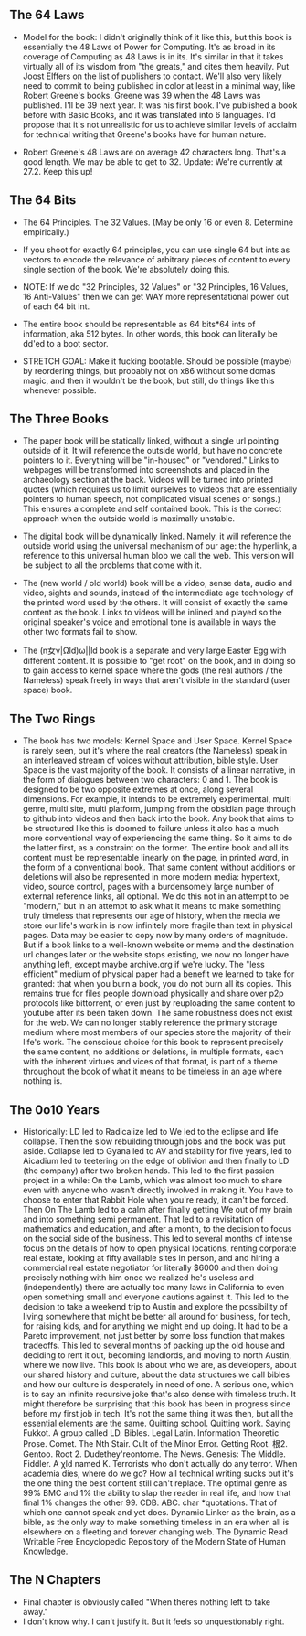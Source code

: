 
## The 64 Laws

- Model for the book: I didn't originally think of it like this, but this book is essentially the 48 Laws of Power for Computing. It's as broad in its coverage of Computing as 48 Laws is in its. It's similar in that it takes virtually all of its wisdom from "the greats," and cites them heavily. Put Joost Elffers on the list of publishers to contact. We'll also very likely need to commit to being published in color at least in a minimal way, like Robert Greene's books. Greene was 39 when the 48 Laws was published. I'll be 39 next year. It was his first book. I've published a book before with Basic Books, and it was translated into 6 languages. I'd propose that it's not unrealistic for us to achieve similar levels of acclaim for technical writing that Greene's books have for human nature.

- Robert Greene's 48 Laws are on average 42 characters long. That's a good length. We may be able to get to 32. Update: We're currently at 27.2. Keep this up!

## The 64 Bits

- The 64 Principles. The 32 Values. (May be only 16 or even 8. Determine empirically.)

- If you shoot for exactly 64 principles, you can use single 64 but ints as vectors to encode the relevance of arbitrary pieces of content to every single section of the book. We're absolutely doing this.

- NOTE: If we do "32 Principles, 32 Values" or "32 Principles, 16 Values, 16 Anti-Values" then we can get WAY more representational power out of each 64 bit int.

- The entire book should be representable as 64 bits\*64 ints of information, aka 512 bytes. In other words, this book can literally be dd'ed to a boot sector.

- STRETCH GOAL: Make it fucking bootable. Should be possible (maybe) by reordering things, but probably not on x86 without some domas magic, and then it wouldn't be the book, but still, do things like this whenever possible.

## The Three Books

- The paper book will be statically linked, without a single url pointing outside of it. It will reference the outside world, but have no concrete pointers to it. Everything will be "in-housed" or "vendored." Links to webpages will be transformed into screenshots and placed in the archaeology section at the back. Videos will be turned into printed quotes (which requires us to limit ourselves to videos that are essentially pointers to human speech, not complicated visual scenes or songs.) This ensures a complete and self contained book. This is the correct approach when the outside world is maximally unstable.

- The digital book will be dynamically linked. Namely, it will reference the outside world using the universal mechanism of our age: the hyperlink, a reference to this universal human blob we call the web. This version will be subject to all the problems that come with it. 

- The  (new world / old world) book will be a video, sense data, audio and video, sights and sounds, instead of the intermediate age technology of the printed word used by the others. It will consist of exactly the same content as the book. Links to videos will be inlined and played so the original speaker's voice and emotional tone is available in ways the other two formats fail to show.

- The (n女ν|Ωld)ω||ld book is a separate and very large Easter Egg with different content. It is possible to "get root" on the book, and in doing so to gain access to kernel space where the gods (the real authors / the Nameless) speak freely in ways that aren't visible in the standard (user space) book.

## The Two Rings

- The book has two models: Kernel Space and User Space. Kernel Space is rarely seen, but it's where the real creators (the Nameless) speak in an interleaved stream of voices without attribution, bible style. User Space is the vast majority of the book. It consists of a linear narrative, in the form of dialogues between two characters: 0 and 1. The book is designed to be two opposite extremes at once, along several dimensions. For example, it intends to be extremely experimental, multi genre, multi site, multi platform, jumping from the obsidian page through to github into videos and then back into the book. Any book that aims to be structured like this is doomed to failure unless it also has a much more conventional way of experiencing the same thing. So it aims to do the latter first, as a constraint on the former. The entire book and all its content must be representable linearly on the page, in printed word, in the form of a conventional book. That same content without additions or deletions will also be represented in more modern media: hypertext, video, source control, pages with a burdensomely large number of external reference links, all optional. We do this not in an attempt to be "modern," but in an attempt to ask what it means to make something truly timeless that represents our age of history, when the media we store our life's work in is now infinitely more fragile than text in physical pages. Data may be easier to copy now by many orders of magnitude. But if a book links to a well-known website or meme and the destination url changes later or the website stops existing, we now no longer have anything left, except maybe archive.org if we're lucky. The "less efficient" medium of physical paper had a benefit we learned to take for granted: that when you burn a book, you do not burn all its copies. This remains true for files people download physically and share over p2p protocols like bittorrent, or even just by reuploading the same content to youtube after its been taken down. The same robustness does not exist for the web. We can no longer stably reference the primary storage medium where most members of our species store the majority of their life's work. The conscious choice for this book to represent precisely the same content, no additions or deletions, in multiple formats, each with the inherent virtues and vices of that format, is part of a theme throughout the book of what it means to be timeless in an age where nothing is.

## The 0o10 Years

- Historically: LD led to Radicalize led to We led to the eclipse and life collapse. Then the slow rebuilding through jobs and the book was put aside. Collapse led to Gyana led to AV and stability for five years, led to Aicadium led to teetering on the edge of oblivion and then finally to LD (the company) after two broken hands. This led to the first passion project in a while: On the Lamb, which was almost too much to share even with anyone who wasn't directly involved in making it. You have to choose to enter that Rabbit Hole when you're ready, it can't be forced. Then On The Lamb led to a calm after finally getting We out of my brain and into something semi permanent. That led to a revisitation of mathematics and education, and after a month, to the decision to focus on the social side of the business. This led to several months of intense focus on the details of how to open physical locations, renting corporate real estate, looking at fifty available sites in person, and and hiring a commercial real estate negotiator for literally $6000 and then doing precisely nothing with him once we realized he's useless and (independently) there are actually too many laws in California to even open something small and everyone cautions against it. This led to the decision to take a weekend trip to Austin and explore the possibility of living somewhere that might be better all around for business, for tech, for raising kids, and for anything we might end up doing. It had to be a Pareto improvement, not just better by some loss function that makes tradeoffs. This led to several months of packing up the old house and deciding to rent it out, becoming landlords, and moving to north Austin, where we now live. This book is about who we are, as developers, about our shared history and culture, about the data structures we call bibles and how our culture is desperately in need of one. A serious one, which is to say an infinite recursive joke that's also dense with timeless truth. It might therefore be surprising that this book has been in progress since before my first job in tech. It's not the same thing it was then, but all the essential elements are the same. Quitting school. Quitting work. Saying Fukkot. A group called LD. Bibles. Legal Latin. Information Theoretic Prose. Comet. The Nth Stair. Cult of the Minor Error. Getting Root. 根2. Gentoo. Root 2. Dudethey'reontome. The News. Genesis: The Middle. Fiddler. A χld named K. Terrorists who don't actually do any terror. When academia dies, where do we go? How all technical writing sucks but it's the one thing the best content still can't replace. The optimal genre as 99% BMC and 1% the ability to slap the reader in real life, and how that final 1% changes the other 99. CDB. ABC. char \*quotations. That of which one cannot speak and yet does. Dynamic Linker as the brain, as a bible, as the only way to make something timeless in an era when all is elsewhere on a fleeting and forever changing web. The Dynamic Read Writable Free Encyclopedic Repository of the Modern State of Human Knowledge. 


## The N Chapters

- Final chapter is obviously called "When theres nothing left to take away."
- I don't know why. I can't justify it. But it feels so unquestionably right.


